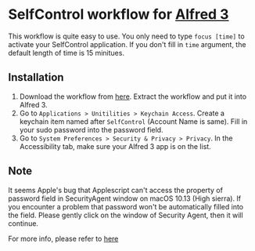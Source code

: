 # SelfControl workflow for [Alfred 3](https://www.alfredapp.com)
This workflow is quite easy to use. You only need to type `focus [time]` to activate your SelfControl application. If you don't fill in `time` argument, the default length of time is 15 minitues.

## Installation
1. Download the workflow from [here](). Extract the workflow and put it into Alfred 3.
2. Go to `Applications > Unitilities > Keychain Access`. Create a keychain item named after `SelfControl` (Account Name is same). Fill in your sudo password into the password field.
3. Go to `System Preferences > Security & Privacy > Privacy`. In the Accessibility tab, make sure your Alfred 3 app is on the list.

## Note
It seems Apple's bug that Applescript can't access the property of password field in SecurityAgent window on macOS 10.13 (High sierra). If you encounter a problem that password won't be automatically filled into the field. Please gently click on the window of Security Agent, then it will continue.  

For more info, please refer to [here](https://forums.developer.apple.com/thread/83905)



